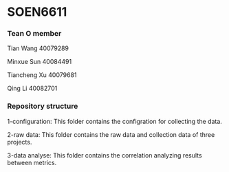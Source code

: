 # SOEN6611

### Tean O member

Tian Wang        40079289

Minxue Sun       40084491

Tiancheng Xu     40079681

Qing Li          40082701

### Repository structure

1-configuration: This folder contains the configration for collecting the data.

2-raw data: This folder contains the raw data and collection data of three projects.

3-data analyse: This folder contains the correlation analyzing results between metrics.
